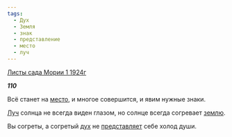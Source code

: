 ```yaml
---
tags:
  - Дух
  - Земля
  - знак
  - представление
  - место
  - луч
---
```

[Листы сада Мории 1 1924г](https://127.0.0.1:4002/agni/1924)

___110___

Всё станет на [место](../../../tags/#место), и многое совершится, и явим нужные знаки.   

[Луч](../../../tags/#луч) солнца не всегда виден глазом, но солнце всегда согревает [землю](../../../tags/#Земля).   

Вы согреты, а согретый [дух](../../../tags/#Дух) не [представляет](../../../tags/#представление) себе холод души.   

